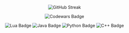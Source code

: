 <p align="center">
  <img src="https://streak-stats.demolab.com/?user=Luk3-b&theme=dark&hide_border=false&background=00000000&fire=00FFFF&ring=00FFFF&currStreakLabel=00FFFF&currStreakNum=00FFFF" alt="GitHub Streak"/>
</p>

<p align="center">
  <img src="https://www.codewars.com/users/Luk3-b/badges/large" alt="Codewars Badge"/>
</p>

<p align="center">
  <img src="https://img.shields.io/badge/Lua-000080?logo=lua&logoColor=white&style=for-the-badge" alt="Lua Badge"/>
  <img src="https://img.shields.io/badge/Java-ED8B00?logo=openjdk&logoColor=white&style=for-the-badge" alt="Java Badge"/>
  <img src="https://img.shields.io/badge/Python-3776AB?logo=python&logoColor=white&style=for-the-badge" alt="Python Badge"/>
  <img src="https://img.shields.io/badge/C++-00599C?logo=c%2b%2b&logoColor=white&style=for-the-badge" alt="C++ Badge"/>
</p>
